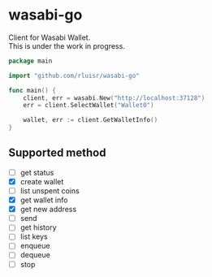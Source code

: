 wasabi-go
==========
Client for Wasabi Wallet.  
This is under the work in progress.

```go
package main

import "github.com/rluisr/wasabi-go"

func main() {
    client, err = wasabi.New("http://localhost:37128")
    err = client.SelectWallet("Wallet0")

    wallet, err := client.GetWalletInfo()
}
```

Supported method
----------------
- [ ] get status
- [x] create wallet
- [ ] list unspent coins
- [x] get wallet info
- [x] get new address
- [ ] send
- [ ] get history
- [ ] list keys
- [ ] enqueue
- [ ] dequeue
- [ ] stop